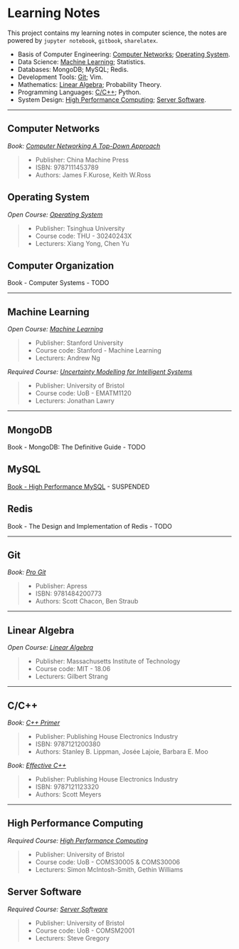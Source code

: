 Learning Notes
=========================

This project contains my learning notes in computer science, the notes are powered by `jupyter notebook`, `gitbook`, `sharelatex`.

<!-- GFM-TOC -->
* Basis of Computer Engineering: [Computer Networks](#computer-networks); [Operating System](#operating-system).
* Data Science: [Machine Learning](#machine-learning); Statistics.
* Databases: MongoDB; MySQL; Redis.
* Development Tools: [Git](#git); Vim.
* Mathematics: [Linear Algebra](#linear-algebra); Probability Theory.
* Programming Languages: [C/C++](#cc); Python.
* System Design: [High Performance Computing](#high-performance-computing); [Server Software](#server-software).
<!-- GFM-TOC -->


------------------------------------------------------------

Computer Networks
--------------------------------------

*Book: [Computer Networking A Top-Down Approach](https://www.kancloud.cn/jerakrs/computer-networks)*

> * Publisher: China Machine Press
> * ISBN: 9787111453789
> * Authors: James F.Kurose, Keith W.Ross


Operating System
--------------------------------------

*Open Course: [Operating System](https://github.com/JeraKrs/notes/blob/master/src/Operating%20System/README.md)*

> * Publisher: Tsinghua University
> * Course code: THU - 30240243X
> * Lecturers: Xiang Yong, Chen Yu


Computer Organization
--------------------------------------

Book - Computer Systems - TODO



------------------------------------------------------------

Machine Learning
--------------------------------------

*Open Course: [Machine Learning](https://github.com/JeraKrs/notes/blob/master/src/Machine%20Learning/README.md)*

> * Publisher: Stanford University
> * Course code: Stanford - Machine Learning
> * Lecturers: Andrew Ng

*Required Course: [Uncertainty Modelling for Intelligent Systems](https://github.com/JeraKrs/Notes/blob/master/src/Uncertainty%20Modelling%20for%20Intelligent%20Systems/README.md)*

> * Publisher: University of Bristol
> * Course code: UoB - EMATM1120
> * Lecturers: Jonathan Lawry


------------------------------------------------------------

MongoDB
--------------------------------------

Book - MongoDB: The Definitive Guide - TODO


MySQL
--------------------------------------

[Book - High Performance MySQL](https://jerakrs.gitbooks.io/mysql/content/) - SUSPENDED


Redis
--------------------------------------

Book - The Design and Implementation of Redis - TODO


------------------------------------------------------------

Git
-------------------------

*Book: [Pro Git](https://www.kancloud.cn/jerakrs/pro-git)*

> * Publisher: Apress
> * ISBN: 9781484200773
> * Authors: Scott Chacon, Ben Straub



------------------------------------------------------------

Linear Algebra
-------------------------

*Open Course: [Linear Algebra](https://github.com/JeraKrs/Notes/blob/master/src/Linear%20Algebra/README.md)*

> * Publisher: Massachusetts Institute of Technology
> * Course code: MIT - 18.06
> * Lecturers: Gilbert Strang



------------------------------------------------------------

C/C++
-------------------------

*Book: [C++ Primer](https://www.kancloud.cn/jerakrs/c-primer)*

> * Publisher: Publishing House Electronics Industry
> * ISBN: 9787121200380
> * Authors: Stanley B. Lippman, Josée Lajoie, Barbara E. Moo

*Book: [Effective C++](https://www.kancloud.cn/jerakrs/effective-c)*

> * Publisher: Publishing House Electronics Industry
> * ISBN: 9787121123320
> * Authors: Scott Meyers



------------------------------------------------------------

High Performance Computing
-------------------------

*Required Course: [High Performance Computing](https://github.com/JeraKrs/Notes/blob/master/src/High%20Performance%20Computing/README.md)*

> * Publisher: University of Bristol
> * Course code: UoB - COMS30005 & COMS30006
> * Lecturers: Simon McIntosh-Smith, Gethin Williams


Server Software
-------------------------

*Required Course: [Server Software](https://github.com/JeraKrs/notes/blob/master/src/Server%20Software/README.md)*

> * Publisher: University of Bristol
> * Course code: UoB - COMSM2001
> * Lecturers: Steve Gregory
